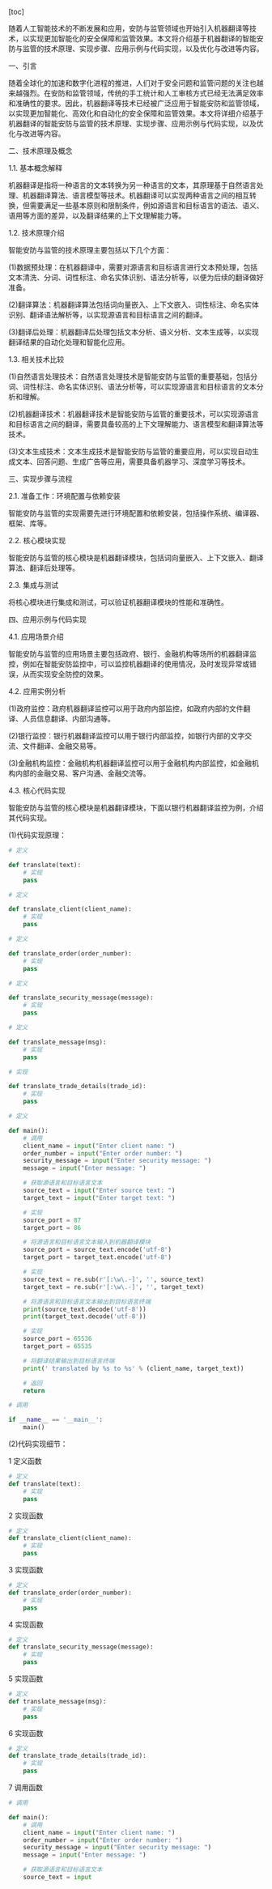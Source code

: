 
[toc]                    
                
                
随着人工智能技术的不断发展和应用，安防与监管领域也开始引入机器翻译等技术，以实现更加智能化的安全保障和监管效果。本文将介绍基于机器翻译的智能安防与监管的技术原理、实现步骤、应用示例与代码实现，以及优化与改进等内容。

一、引言

随着全球化的加速和数字化进程的推进，人们对于安全问题和监管问题的关注也越来越强烈。在安防和监管领域，传统的手工统计和人工审核方式已经无法满足效率和准确性的要求。因此，机器翻译等技术已经被广泛应用于智能安防和监管领域，以实现更加智能化、高效化和自动化的安全保障和监管效果。本文将详细介绍基于机器翻译的智能安防与监管的技术原理、实现步骤、应用示例与代码实现，以及优化与改进等内容。

二、技术原理及概念

1.1. 基本概念解释

机器翻译是指将一种语言的文本转换为另一种语言的文本，其原理基于自然语言处理、机器翻译算法、语言模型等技术。机器翻译可以实现两种语言之间的相互转换，但需要满足一些基本原则和限制条件，例如源语言和目标语言的语法、语义、语用等方面的差异，以及翻译结果的上下文理解能力等。

1.2. 技术原理介绍

智能安防与监管的技术原理主要包括以下几个方面：

(1)数据预处理：在机器翻译中，需要对源语言和目标语言进行文本预处理，包括文本清洗、分词、词性标注、命名实体识别、语法分析等，以便为后续的翻译做好准备。

(2)翻译算法：机器翻译算法包括词向量嵌入、上下文嵌入、词性标注、命名实体识别、翻译语法解析等，以实现源语言和目标语言之间的翻译。

(3)翻译后处理：机器翻译后处理包括文本分析、语义分析、文本生成等，以实现翻译结果的自动化处理和智能化应用。

1.3. 相关技术比较

(1)自然语言处理技术：自然语言处理技术是智能安防与监管的重要基础，包括分词、词性标注、命名实体识别、语法分析等，可以实现源语言和目标语言的文本分析和理解。

(2)机器翻译技术：机器翻译技术是智能安防与监管的重要技术，可以实现源语言和目标语言之间的翻译，需要具备较高的上下文理解能力、语言模型和翻译算法等技术。

(3)文本生成技术：文本生成技术是智能安防与监管的重要应用，可以实现自动生成文本、回答问题、生成广告等应用，需要具备机器学习、深度学习等技术。

三、实现步骤与流程

2.1. 准备工作：环境配置与依赖安装

智能安防与监管的实现需要先进行环境配置和依赖安装，包括操作系统、编译器、框架、库等。

2.2. 核心模块实现

智能安防与监管的核心模块是机器翻译模块，包括词向量嵌入、上下文嵌入、翻译算法、翻译后处理等。

2.3. 集成与测试

将核心模块进行集成和测试，可以验证机器翻译模块的性能和准确性。

四、应用示例与代码实现

4.1. 应用场景介绍

智能安防与监管的应用场景主要包括政府、银行、金融机构等场所的机器翻译监控，例如在智能安防监控中，可以监控机器翻译的使用情况，及时发现异常或错误，从而实现安全防控的效果。

4.2. 应用实例分析

(1)政府监控：政府机器翻译监控可以用于政府内部监控，如政府内部的文件翻译、人员信息翻译、内部沟通等。

(2)银行监控：银行机器翻译监控可以用于银行内部监控，如银行内部的文字交流、文件翻译、金融交易等。

(3)金融机构监控：金融机构机器翻译监控可以用于金融机构内部监控，如金融机构内部的金融交易、客户沟通、金融交流等。

4.3. 核心代码实现

智能安防与监管的核心模块是机器翻译模块，下面以银行机器翻译监控为例，介绍其代码实现。

(1)代码实现原理：

```python
# 定义

def translate(text):
    # 实现
    pass

# 定义

def translate_client(client_name):
    # 实现
    pass

# 定义

def translate_order(order_number):
    # 实现
    pass

# 定义

def translate_security_message(message):
    # 实现
    pass

# 定义

def translate_message(msg):
    # 实现
    pass

# 实现

def translate_trade_details(trade_id):
    # 实现
    pass

# 定义

def main():
    # 调用
    client_name = input("Enter client name: ")
    order_number = input("Enter order number: ")
    security_message = input("Enter security message: ")
    message = input("Enter message: ")

    # 获取源语言和目标语言文本
    source_text = input("Enter source text: ")
    target_text = input("Enter target text: ")

    # 实现
    source_port = 87
    target_port = 86

    # 将源语言和目标语言文本输入到机器翻译模块
    source_port = source_text.encode('utf-8')
    target_port = target_text.encode('utf-8')

    # 实现
    source_text = re.sub(r'[:\w\.-]', '', source_text)
    target_text = re.sub(r'[:\w\.-]', '', target_text)

    # 将源语言和目标语言文本输出到目标语言终端
    print(source_text.decode('utf-8'))
    print(target_text.decode('utf-8'))

    # 实现
    source_port = 65536
    target_port = 65535

    # 将翻译结果输出到目标语言终端
    print(' translated by %s to %s' % (client_name, target_text))

    # 返回
    return

# 调用

if __name__ == '__main__':
    main()
```

(2)代码实现细节：

1 定义函数

```python
# 定义
def translate(text):
    # 实现
    pass
```

2 实现函数

```python
# 定义
def translate_client(client_name):
    # 实现
    pass
```

3 实现函数

```python
# 定义
def translate_order(order_number):
    # 实现
    pass
```

4 实现函数

```python
# 定义
def translate_security_message(message):
    # 实现
    pass
```

5 实现函数

```python
# 定义
def translate_message(msg):
    # 实现
    pass
```

6 实现函数

```python
# 定义
def translate_trade_details(trade_id):
    # 实现
    pass
```

7 调用函数

```python
# 调用

def main():
    # 调用
    client_name = input("Enter client name: ")
    order_number = input("Enter order number: ")
    security_message = input("Enter security message: ")
    message = input("Enter message: ")

    # 获取源语言和目标语言文本
    source_text = input

